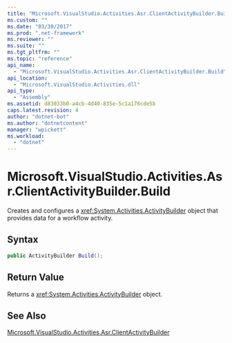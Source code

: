 ```yaml
---
title: "Microsoft.VisualStudio.Activities.Asr.ClientActivityBuilder.Build"
ms.custom: ""
ms.date: "03/30/2017"
ms.prod: ".net-framework"
ms.reviewer: ""
ms.suite: ""
ms.tgt_pltfrm: ""
ms.topic: "reference"
api_name: 
  - "Microsoft.VisualStudio.Activities.Asr.ClientActivityBuilder.Build"
api_location: 
  - "Microsoft.VisualStudio.Activities.dll"
api_type: 
  - "Assembly"
ms.assetid: d83033b0-a4cb-4d40-835e-5c1a176cde5b
caps.latest.revision: 4
author: "dotnet-bot"
ms.author: "dotnetcontent"
manager: "wpickett"
ms.workload: 
  - "dotnet"
---
```

# Microsoft.VisualStudio.Activities.Asr.ClientActivityBuilder.Build
Creates and configures a <xref:System.Activities.ActivityBuilder> object that provides data for a workflow activity.  
  
## Syntax  
  
```csharp  
public ActivityBuilder Build();   
```  
  
## Return Value  
 Returns a <xref:System.Activities.ActivityBuilder> object.  
  
## See Also  
 [Microsoft.VisualStudio.Activities.Asr.ClientActivityBuilder](../../../../../docs/framework/configure-apps/file-schema/windows-workflow-foundation/microsoft-visualstudio-activities-asr-clientactivitybuilder.md)
